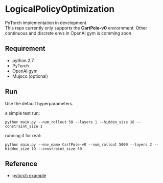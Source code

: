 # LogicalPolicyOptimization

PyTorch implementation in development.     
This repo currently only supports the **CartPole-v0** enviornment. Other continuous and discrete envs in OpenAI gym is comming soon. 

## Requirement
- python 2.7
- PyTorch
- OpenAI gym
- Mujoco (optional)


## Run
Use the default hyperparameters.

a simple test run:
```
python main.py --num_rollout 50 --layers 1 --hidden_size 10 --constraint_size 1
```

running it for real:
```
python main.py --env_name CartPole-v0 --num_rollout 5000 --layers 2 --hidden_size 10 --constraint_size 50
```
## Reference
- [pytorch example](https://github.com/pytorch/examples/blob/master/reinforcement_learning/reinforce.py)
